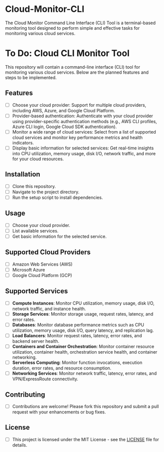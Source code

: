 # Cloud-Monitor-CLI
The Cloud Monitor Command Line Interface (CLI) Tool is a terminal-based monitoring tool designed to perform simple and effective tasks for monitoring various cloud services.

# To Do: Cloud CLI Monitor Tool

This repository will contain a command-line interface (CLI) tool for monitoring various cloud services. Below are the planned features and steps to be implemented.

## Features

- [ ] Choose your cloud provider: Support for multiple cloud providers, including AWS, Azure, and Google Cloud Platform.
- [ ] Provider-based authentication: Authenticate with your cloud provider using provider-specific authentication methods (e.g., AWS CLI profiles, Azure CLI login, Google Cloud SDK authentication).
- [ ] Monitor a wide range of cloud services: Select from a list of supported cloud services and monitor key performance metrics and health indicators.
- [ ] Display basic information for selected services: Get real-time insights into CPU utilization, memory usage, disk I/O, network traffic, and more for your cloud resources.

## Installation

- [ ] Clone this repository.
- [ ] Navigate to the project directory.
- [ ] Run the setup script to install dependencies.

## Usage

- [ ] Choose your cloud provider.
- [ ] List available services.
- [ ] Get basic information for the selected service.

## Supported Cloud Providers

- [ ] Amazon Web Services (AWS)
- [ ] Microsoft Azure
- [ ] Google Cloud Platform (GCP)

## Supported Services

- [ ] **Compute Instances**: Monitor CPU utilization, memory usage, disk I/O, network traffic, and instance health.
- [ ] **Storage Services**: Monitor storage usage, request rates, latency, and error rates.
- [ ] **Databases**: Monitor database performance metrics such as CPU utilization, memory usage, disk I/O, query latency, and replication lag.
- [ ] **Load Balancers**: Monitor request rates, latency, error rates, and backend server health.
- [ ] **Containers and Container Orchestration**: Monitor container resource utilization, container health, orchestration service health, and container networking.
- [ ] **Serverless Computing**: Monitor function invocations, execution duration, error rates, and resource consumption.
- [ ] **Networking Services**: Monitor network traffic, latency, error rates, and VPN/ExpressRoute connectivity.

## Contributing

- [ ] Contributions are welcome! Please fork this repository and submit a pull request with your enhancements or bug fixes.

## License

- [ ] This project is licensed under the MIT License - see the [LICENSE](LICENSE) file for details.
